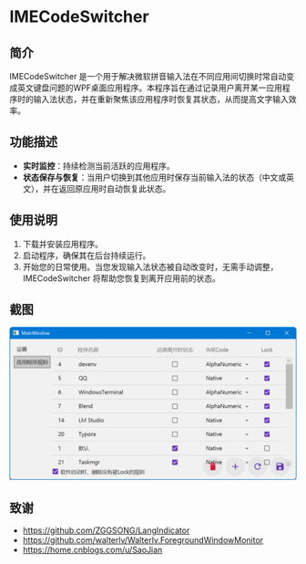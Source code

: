# IMECodeSwitcher

## 简介

IMECodeSwitcher 是一个用于解决微软拼音输入法在不同应用间切换时常自动变成英文键盘问题的WPF桌面应用程序。本程序旨在通过记录用户离开某一应用程序时的输入法状态，并在重新聚焦该应用程序时恢复其状态，从而提高文字输入效率。

## 功能描述

- **实时监控**：持续检测当前活跃的应用程序。
- **状态保存与恢复**：当用户切换到其他应用时保存当前输入法的状态（中文或英文），并在返回原应用时自动恢复此状态。

## 使用说明

1. 下载并安装应用程序。
2. 启动程序，确保其在后台持续运行。
3. 开始您的日常使用。当您发现输入法状态被自动改变时，无需手动调整，IMECodeSwitcher 将帮助您恢复到离开应用前的状态。

## 截图

<img src="./README.assets/QQ20250107-102822.png" style="zoom:67%;" />

## 致谢

- https://github.com/ZGGSONG/LangIndicator
- https://github.com/walterlv/Walterlv.ForegroundWindowMonitor
- https://home.cnblogs.com/u/SaoJian